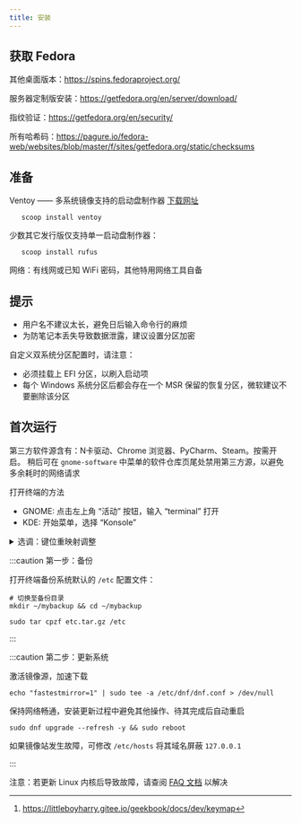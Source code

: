 ```yaml
---
title: 安装
---
```


## 获取 Fedora

其他桌面版本：https://spins.fedoraproject.org/

服务器定制版安装：https://getfedora.org/en/server/download/

指纹验证：https://getfedora.org/en/security/

所有哈希码：https://pagure.io/fedora-web/websites/blob/master/f/sites/getfedora.org/static/checksums

## 准备

Ventoy —— 多系统镜像支持的启动盘制作器 [下载网址](https://www.ventoy.net/cn/download.html)

       scoop install ventoy

少数其它发行版仅支持单一启动盘制作器：

       scoop install rufus

网络：有线网或已知 WiFi 密码，其他特用网络工具自备

## 提示

- 用户名不建议太长，避免日后输入命令行的麻烦
- 为防笔记本丢失导致数据泄露，建议设置分区加密

自定义双系统分区配置时，请注意：

- 必须挂载上 EFI 分区，以刷入启动项
- 每个 Windows 系统分区后都会存在一个 MSR 保留的恢复分区，微软建议不要删除该分区

## 首次运行

第三方软件源含有：N卡驱动、Chrome 浏览器、PyCharm、Steam。按需开启。
稍后可在 `gnome-software` 中菜单的软件仓库页尾处禁用第三方源，以避免多余耗时的网络请求

打开终端的方法

- GNOME: 点击左上角 “活动” 按钮，输入 “terminal” 打开
- KDE: 开始菜单，选择 “Konsole”

<details>
    <summary>选调：键位重映射调整</summary>

笔者推荐，该调整需要一段适应时间，可提高操作效率。[^链接]

</details>

[^链接]: https://littleboyharry.gitee.io/geekbook/docs/dev/keymap


:::caution 第一步：备份

打开终端备份系统默认的 `/etc` 配置文件：

```shell
# 切换至备份目录
mkdir ~/mybackup && cd ~/mybackup

sudo tar cpzf etc.tar.gz /etc
```

:::

:::caution 第二步：更新系统

激活镜像源，加速下载

    echo "fastestmirror=1" | sudo tee -a /etc/dnf/dnf.conf > /dev/null

保持网络畅通，安装更新过程中避免其他操作、待其完成后自动重启

    sudo dnf upgrade --refresh -y && sudo reboot

如果镜像站发生故障，可修改 `/etc/hosts` 将其域名屏蔽 `127.0.0.1`

:::

注意：若更新 Linux 内核后导致故障，请查阅 [FAQ 文档](./faq#新内核无法启动导致黑屏死机) 以解决

